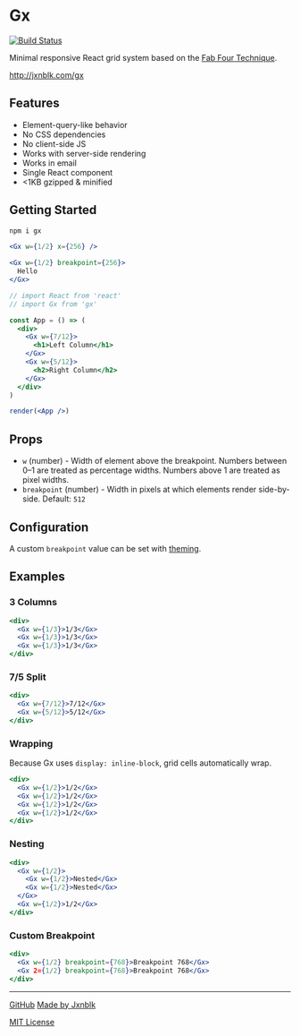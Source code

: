 
# Gx

[![Build Status](https://travis-ci.org/jxnblk/gx.svg)](https://travis-ci.org/jxnblk/gx)

Minimal responsive React grid system based on the [Fab Four Technique][0].

<http://jxnblk.com/gx>

## Features

- Element-query-like behavior
- No CSS dependencies
- No client-side JS
- Works with server-side rendering
- Works in email
- Single React component
- <1KB gzipped & minified


## Getting Started

```sh
npm i gx
```

```jsx
<Gx w={1/2} x={256} />
```

```.jsx
<Gx w={1/2} breakpoint={256}>
  Hello
</Gx>
```

```..jsx
// import React from 'react'
// import Gx from 'gx'

const App = () => (
  <div>
    <Gx w={7/12}>
      <h1>Left Column</h1>
    </Gx>
    <Gx w={5/12}>
      <h2>Right Column</h2>
    </Gx>
  </div>
)

render(<App />)
```

## Props

- `w` (number) - Width of element above the breakpoint. Numbers between 0–1 are treated as percentage widths. Numbers above 1 are treated as pixel widths.
- `breakpoint` (number) - Width in pixels at which elements render side-by-side. Default: `512`

## Configuration

A custom `breakpoint` value can be set with [theming][1].


## Examples

### 3 Columns

```.jsx
<div>
  <Gx w={1/3}>1/3</Gx>
  <Gx w={1/3}>1/3</Gx>
  <Gx w={1/3}>1/3</Gx>
</div>
```

### 7/5 Split

```.jsx
<div>
  <Gx w={7/12}>7/12</Gx>
  <Gx w={5/12}>5/12</Gx>
</div>
```

### Wrapping

Because Gx uses `display: inline-block`, grid cells automatically wrap.

```.jsx
<div>
  <Gx w={1/2}>1/2</Gx>
  <Gx w={1/2}>1/2</Gx>
  <Gx w={1/2}>1/2</Gx>
  <Gx w={1/2}>1/2</Gx>
</div>
```

### Nesting

```.jsx
<div>
  <Gx w={1/2}>
    <Gx w={1/2}>Nested</Gx>
    <Gx w={1/2}>Nested</Gx>
  </Gx>
  <Gx w={1/2}>1/2</Gx>
</div>
```

### Custom Breakpoint

```.jsx
<div>
  <Gx w={1/2} breakpoint={768}>Breakpoint 768</Gx>
  <Gx 2={1/2} breakpoint={768}>Breakpoint 768</Gx>
</div>
```


---

[GitHub](https://github.com/jxnblk/gx)
[Made by Jxnblk](http://jxnblk.com)

[MIT License](.github/LICENSE.md)

[0]: https://medium.freecodecamp.com/the-fab-four-technique-to-create-responsive-emails-without-media-queries-baf11fdfa848#.hnwla2u14
[1]: https://github.com/iamstarkov/theming
